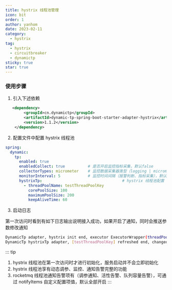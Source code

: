 ```yaml
---
title: hystrix 线程池管理
icon: bit
order: 1
author: yanhom
date: 2023-02-11
category:
  - hystrix
tag:
  - hystrix
  - circuitbreaker
  - dynamictp
sticky: true
star: true
---
```


### 使用步骤

1. 引入下述依赖

```xml
   <dependency>
        <groupId>cn.dynamictp</groupId>
        <artifactId>dynamic-tp-spring-boot-starter-adapter-hystrix</artifactId>
        <version>1.1.2</version>
    </dependency>
```

2. 配置文件中配置 hystrix 线程池

```yaml
spring:
  dynamic:
    tp:
      enabled: true
      enabledCollect: true          # 是否开启监控指标采集，默认false
      collectorTypes: micrometer    # 监控数据采集器类型（logging | micrometer | internal_logging），默认micrometer
      monitorInterval: 5            # 监控时间间隔（报警判断、指标采集），默认5s
      hystrixTp:                                   # hystrix 线程池配置
        - threadPoolName: testThreadPoolKey
          corePoolSize: 100
          maximumPoolSize: 200
          keepAliveTime: 60
```

3. 启动日志

第一次访问时看到有如下日志输出说明接入成功，如果开启了通知，同时会推送参数修改通知

```bash
DynamicTp adapter, hystrix init end, executor ExecutorWrapper(threadPoolName=testThreadPoolKey, executor=java.util.concurrent.ThreadPoolExecutor@19f57a1[Running, pool size = 0, active threads = 0, queued tasks = 0, completed tasks = 0], threadPoolAliasName=null, notifyItems=[NotifyItem(platforms=[wechat, ding, lark, email], enabled=true, type=liveness, threshold=70, interval=120, clusterLimit=1), NotifyItem(platforms=[wechat, ding, lark, email], enabled=true, type=change, threshold=0, interval=1, clusterLimit=1), NotifyItem(platforms=[wechat, ding, lark, email], enabled=true, type=capacity, threshold=70, interval=120, clusterLimit=1)], notifyEnabled=true)
DynamicTp hystrixTp adapter, [testThreadPoolKey] refreshed end, changed keys: [corePoolSize, maxPoolSize], corePoolSize: [5 => 100], maxPoolSize: [5 => 200], keepAliveTime: [60 => 60]
```

::: tip

1. hystrix 线程池在第一次访问时才进行初始化，服务启动并不会立即初始化
2. hystrix 线程池享有动态调参、监控、通知告警完整的功能
3. rocketmq 线程池通知告警项有（调参通知、活性告警、队列容量告警），可通过 notifyItems 自定义配置项值，默认全部开启
:::